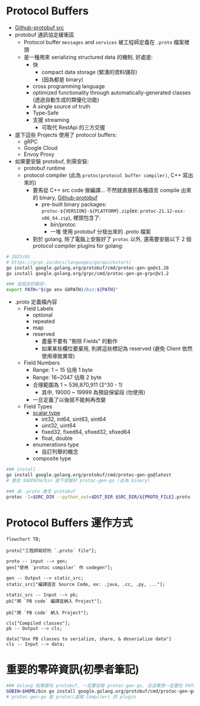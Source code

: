
# Protocol Buffers

- [Github-protobuf src](https://github.com/protocolbuffers/protobuf)
- protobuf 通訊協定緩衝區
    - Protocol buffer `messages` and `services` 被工程師定義在 `.proto` 檔案裡頭
    - 是一種用來 serializing structured data 的機制, 好處是:
        - 快
            - compact data storage (緊湊的資料儲存)
            - (因為都是 binary)
        - cross programming language
        - optimized functionality through automatically-generated classes (透過自動生成的類優化功能)
        - A single source of truth
        - Type-Safe
        - 支援 streaming
            - 可取代 RestApi 的三方交握
- 底下這些 Projects 使用了 protocol buffers:
    - gRPC
    - Google Cloud
    - Envoy Proxy
- 如果要安裝 protobuf, 則需安裝:
    - protobuf runtime
    - protocol compiler (此為 `protoc(protocol buffer compiler)`, C++ 寫出來的)
        - 要馬從 C++ src code 做編譯... 不然就直接抓各種語言 compile 出來的 binary, [Github-protobuf](https://github.com/protocolbuffers/protobuf/releases)
            - pre-built binary packages: `protoc-${VERSION}-${PLATFORM}.zip`(ex: `protoc-21.12-osx-x86_64.zip`), 裡頭包含了:
                - bin/protoc
                - 一堆 使用 protobuf 分發出來的 .proto 檔案
        - 對於 golang, 除了電腦上安裝好了 `protoc` 以外, 還需要安裝以下 2 個 protocol compiler plugins for golang:

```bash
# 2023/01
# https://grpc.io/docs/languages/go/quickstart/
go install google.golang.org/protobuf/cmd/protoc-gen-go@v1.28
go install google.golang.org/grpc/cmd/protoc-gen-go-grpc@v1.2

### 並設定好路徑~
export PATH="$(go env GOPATH)/bin:${PATH}"
```

- .proto 定義檔內容
    - Field Labels
        - optional
        - repeated
        - map
        - reserved
            - 盡量不要有 "刪除 Fields" 的動作
            - 如果某些欄位要棄用, 則將這些標記為 reserved (避免 Client 依然使用導致異常)
    - Field Numbers
        - Range: 1 ~ 15 佔用 1 byte
        - Range: 16~2047 佔用 2 byte
        - 合理範圍為 1 ~ 536,870,911 (2^30 - 1)
            - 其中, 19000 ~ 19999 為預設保留段 (勿使用)
        - 一旦定義了以後就不能夠再改變
    - Field Types
        - [scalar type](https://protobuf.dev/programming-guides/proto3/#scalar)
            - int32, int64, sint63, sint64
            - uint32, uint64
            - fixed32, fixed64, sfixed32, sfixed64
            - float, double
        - enumerations type
            - 自訂列舉的概念
        - composite type

```bash
### install
go install google.golang.org/protobuf/cmd/protoc-gen-go@latest
# 會在 $GOPATH/bin 底下安裝好 protoc-gen-go (此為 binary)

### 由 .proto 產生 protobuf
protoc -I=$SRC_DIR --python_out=$DST_DIR $SRC_DIR/${PROTO_FILE}.proto
```


# Protocol Buffers 運作方式

```mermaid
flowchart TB;

proto["工程師寫好的 `.proto` file"];

proto -- input --> gen;
gen["使用 `protoc compiler` 作 codegen"];

gen -- Output --> static_src;
static_src["編譯語言 Source Code, ex: .java, .cc, .py, ..."];

static_src -- Input --> pb;
pb["將 `PB code` 編譯並納入 Project"];

pb["將 `PB code` 納入 Project"];

cls["Compiled classes"];
pb -- Output --> cls;

data["Use PB classes to serialize, share, & deserialize data"]
cls -- Input --> data;
```


# 重要的零碎資訊(初學者筆記)

```bash
### Golang 如果要玩 protobuf, 一定要安裝 protoc-gen-go, 且這東西一定要在 PATH 底下
GOBIN=$HOME/bin go install google.golang.org/protobuf/cmd/protoc-gen-go@latest
# protoc-gen-go 是 protoc(這個 Compiler) 的 plugin
```